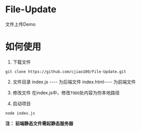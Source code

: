 # File-Update
文件上传Demo

# 如何使用
1. 下载文件
```
git clone https://github.com/cjiao100/File-Update.git
```

2. 文件目录
index.js  ----  为后端文件
index.html----  为前端文件

3. 修改文件
在index.js中，修改`TODO`处内容为你本地路径

4. 启动项目
```
node index.js
```


**注： 前端静态文件需起静态服务器**
